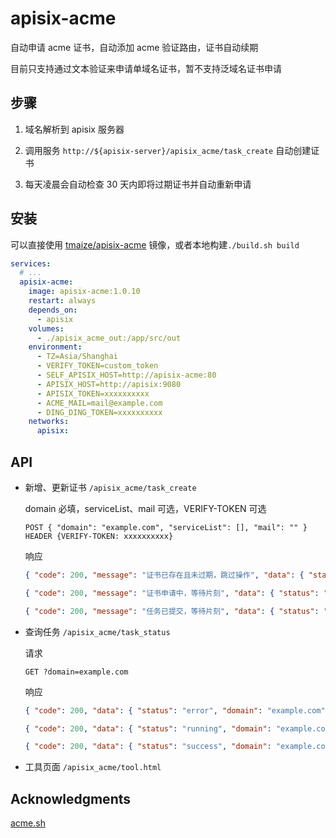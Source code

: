 # apisix-acme

自动申请 acme 证书，自动添加 acme 验证路由，证书自动续期

目前只支持通过文本验证来申请单域名证书，暂不支持泛域名证书申请

## 步骤

1. 域名解析到 apisix 服务器

2. 调用服务 `http://${apisix-server}/apisix_acme/task_create` 自动创建证书

3. 每天凌晨会自动检查 30 天内即将过期证书并自动重新申请

## 安装

可以直接使用 [tmaize/apisix-acme](https://hub.docker.com/r/tmaize/apisix-acme) 镜像，或者本地构建`./build.sh build`

```yaml
services:
  # ...
  apisix-acme:
    image: apisix-acme:1.0.10
    restart: always
    depends_on:
      - apisix
    volumes:
      - ./apisix_acme_out:/app/src/out
    environment:
      - TZ=Asia/Shanghai
      - VERIFY_TOKEN=custom_token
      - SELF_APISIX_HOST=http://apisix-acme:80
      - APISIX_HOST=http://apisix:9080
      - APISIX_TOKEN=xxxxxxxxxx
      - ACME_MAIL=mail@example.com
      - DING_DING_TOKEN=xxxxxxxxxx
    networks:
      apisix:
```

## API

- 新增、更新证书 `/apisix_acme/task_create`

  domain 必填，serviceList、mail 可选，VERIFY-TOKEN 可选

  ```
  POST { "domain": "example.com", "serviceList": [], "mail": "" }
  HEADER {VERIFY-TOKEN: xxxxxxxxxx}
  ```

  响应

  ```json
  { "code": 200, "message": "证书已存在且未过期，跳过操作", "data": { "status": "skip", "domain": "example.com" } }
  ```

  ```json
  { "code": 200, "message": "证书申请中，等待片刻", "data": { "status": "running", "domain": "example.com" } }
  ```

  ```json
  { "code": 200, "message": "任务已提交，等待片刻", "data": { "status": "created", "domain": "example.com" } }
  ```

- 查询任务 `/apisix_acme/task_status`

  请求

  ```
  GET ?domain=example.com
  ```

  响应

  ```json
  { "code": 200, "data": { "status": "error", "domain": "example.com", "error": "域名不存在" } }
  ```

  ```json
  { "code": 200, "data": { "status": "running", "domain": "example.com" } }
  ```

  ```json
  { "code": 200, "data": { "status": "success", "domain": "example.com" } }
  ```

- 工具页面 `/apisix_acme/tool.html`

## Acknowledgments

[acme.sh](https://github.com/acmesh-official/acme.sh)
